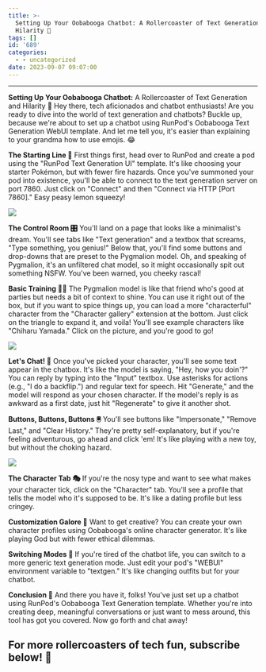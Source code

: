 ```yaml
---
title: >-
  Setting Up Your Oobabooga Chatbot: A Rollercoaster of Text Generation and
  Hilarity 🎢
tags: []
id: '689'
categories:
  - - uncategorized
date: 2023-09-07 09:07:00
---
```


* * *

**Setting Up Your Oobabooga Chatbot:** A Rollercoaster of Text Generation and Hilarity 🎢 Hey there, tech aficionados and chatbot enthusiasts! Are you ready to dive into the world of text generation and chatbots? Buckle up, because we're about to set up a chatbot using RunPod's Oobabooga Text Generation WebUI template. And let me tell you, it's easier than explaining to your grandma how to use emojis. 😂

**The Starting Line 🏁** First things first, head over to RunPod and create a pod using the "RunPod Text Generation UI" template. It's like choosing your starter Pokémon, but with fewer fire hazards. Once you've summoned your pod into existence, you'll be able to connect to the text generation server on port 7860. Just click on "Connect" and then "Connect via HTTP \[Port 7860\]." Easy peasy lemon squeezy!

![](http://techdonecheap.com/blog/wp-content/uploads/2023/09/download-4.png?w=318)

**The Control Room 🎛️** You'll land on a page that looks like a minimalist's dream. You'll see tabs like "Text generation" and a textbox that screams, "Type something, you genius!" Below that, you'll find some buttons and drop-downs that are preset to the Pygmalion model. Oh, and speaking of Pygmalion, it's an unfiltered chat model, so it might occasionally spit out something NSFW. You've been warned, you cheeky rascal!

**Basic Training 🏋️‍♀️** The Pygmalion model is like that friend who's good at parties but needs a bit of context to shine. You can use it right out of the box, but if you want to spice things up, you can load a more "characterful" character from the "Character gallery" extension at the bottom. Just click on the triangle to expand it, and voila! You'll see example characters like "Chiharu Yamada." Click on the picture, and you're good to go!

![](http://techdonecheap.com/blog/wp-content/uploads/2023/09/download.jpeg?w=318)

**Let's Chat! 💬** Once you've picked your character, you'll see some text appear in the chatbox. It's like the model is saying, "Hey, how you doin'?" You can reply by typing into the "Input" textbox. Use asterisks for actions (e.g., "I do a backflip.") and regular text for speech. Hit "Generate," and the model will respond as your chosen character. If the model's reply is as awkward as a first date, just hit "Regenerate" to give it another shot.

**Buttons, Buttons, Buttons 🖲️** You'll see buttons like "Impersonate," "Remove Last," and "Clear History." They're pretty self-explanatory, but if you're feeling adventurous, go ahead and click 'em! It's like playing with a new toy, but without the choking hazard.

![](http://techdonecheap.com/blog/wp-content/uploads/2023/09/download-5.png?w=351)

**The Character Tab 🎭** If you're the nosy type and want to see what makes your character tick, click on the "Character" tab. You'll see a profile that tells the model who it's supposed to be. It's like a dating profile but less cringey.

**Customization Galore 🎨** Want to get creative? You can create your own character profiles using Oobabooga's online character generator. It's like playing God but with fewer ethical dilemmas.

**Switching Modes 🔄** If you're tired of the chatbot life, you can switch to a more generic text generation mode. Just edit your pod's "WEBUI" environment variable to "textgen." It's like changing outfits but for your chatbot.

**Conclusion 🎉** And there you have it, folks! You've just set up a chatbot using RunPod's Oobabooga Text Generation template. Whether you're into creating deep, meaningful conversations or just want to mess around, this tool has got you covered. Now go forth and chat away!

## For more rollercoasters of tech fun, subscribe below! 💌